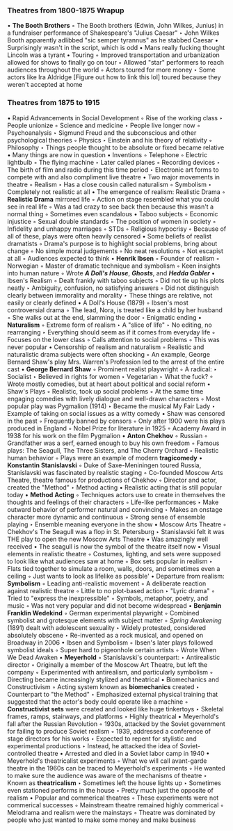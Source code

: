 ### Theatres from 1800-1875 Wrapup

• **The Booth Brothers**
	◦ The Booth brothers (Edwin, John Wilkes, Junius) in a fundraiser performance of Shakespeare's "Julius Caesar"
		‣ John Wilkes Booth apparently adlibbed "sic semper tyrannus" as he stabbed Caesar
			• Surprisingly wasn't in the script, which is odd
			• Mans really fucking thought Lincoln was a tyrant
• Touring
	◦ Improved transportation and urbanization allowed for shows to finally go on tour
	◦ Allowed "star" performers to reach audiences throughout the world
	◦ Actors toured for more money
		‣ Some actors like Ira Aldridge [Figure out how to link this lol] toured because they weren't accepted at home

### Theatres from 1875 to 1915

• Rapid Advancements in Social Development
	◦ Rise of the working class
		‣ People unionize
	◦ Science and medicine
		‣ People live longer now
	◦ Psychoanalysis
		‣ Sigmund Freud and the subconscious and other psychological theories
	◦ Physics
		‣ Einstein and his theory of relativity
	◦ Philosophy
		‣ Things people thought to be absolute or fixed became relative
			• Many things are now in question
• Inventions
	◦ Telephone
	◦ Electric lightbulb
	◦ The flying machine
		‣ Later called planes
	◦ Recording devices
		‣ The birth of film and radio during this time period
		‣ Electronic art forms to compete with and also compliment live theatre
• Two major movements in theatre
	◦ Realism
		‣ Has a close cousin called naturalism
	◦ Symbolism
		‣ Completely not realistic at all
• The emergence of realism: Realistic Drama
	◦ **Realistic Drama** mirrored life
	◦ Action on stage resembled what you could see in real life
	◦ Was a tad crazy to see back then because this wasn't a normal thing
	◦ Sometimes even scandalous
• Taboo subjects
	◦ Economic injustice
	◦ Sexual double standards
	◦ The position of women in society
	◦ Infidelity and unhappy marriages
	◦ STDs
	◦ Religious hypocrisy
	◦ Because of all of these, plays were often heavily censored
• Some beliefs of realist dramatists
	◦ Drama's purpose is to highlight social problems, bring about change
	◦ No simple moral judgements
	◦ No neat resolutions
	◦ Not escapist at all
	◦ Audiences expected to think
• **Henrik Ibsen**
	◦ Founder of realism
	◦ Norwegian 
	◦ Master of dramatic technique and symbolism
	◦ Keen insights into human nature
	◦ Wrote ***A Doll's House***, ***Ghosts***, and ***Hedda Gabler***
• Ibsen's Realism
	◦ Dealt frankly with taboo subjects
	◦ Did not tie up his plots neatly
		‣ Ambiguity, confusion, no satisfying answers
	◦ Did not distinguish clearly between immorality and morality
		‣ These things are relative, not easily or clearly defined
• A Doll's House (1879)
	◦ Ibsen's most controversial drama
	◦ The lead, Nora, is treated like a child by her husband
	◦ She walks out at the end, slamming the door
		‣ Enigmatic ending 
• **Naturalism**
	◦ Extreme form of realism
		‣ A "slice of life"
		‣ No editing, no rearranging
		‣ Everything should seem as if it comes from everyday life
	◦ Focuses on the lower class
	◦ Calls attention to social problems
	◦ This was never popular
• Censorship of realism and naturalism
	◦ Realistic and naturalistic drama subjects were often shocking
	◦ An example, George Bernard Shaw's play Mrs. Warren's Profession led to the arrest of the entire cast
• **George Bernard Shaw**
	◦ Prominent realist playwright
	◦ A radical:
		‣ Socialist
		‣ Believed in rights for women
		‣ Vegetarian
		‣ What the fuck?
	◦ Wrote mostly comedies, but at heart about political and social reform
•  Shaw's Plays
	◦ Realistic, took up social problems
	◦ At the same time engaging comedies with lively dialogue and well-drawn characters
	◦ Most popular play was Pygmalion (1914)
		‣ Became the musical My Fair Lady
		‣ Example of taking on social issues as a witty comedy
• Shaw was censored in the past
	◦ Frequently banned by censors
	◦ Only after 1900 were his plays produced in England
	◦ Nobel Prize for literature in 1925
	◦ Academy Award in 1938 for his work on the film Pygmalion
• **Anton Chekhov**
	◦ Russian
	◦ Grandfather was a serf, earned enough to buy his own freedom
	◦ Famous plays: The Seagull, The Three Sisters, and The Cherry Orchard
	◦ Realistic human behavior
	◦ Plays were an example of modern **tragicomedy**
• **Konstantin Stanislavski**
	◦ Duke of Saxe-Meniningen toured Russia, Stanislavski was fascinated by realistic staging
	◦ Co-founded Moscow Arts Theatre, theatre famous for productions of Chekhov
	◦ Director and actor, created the "Method"
		‣ Method acting
			• Realistic acting that is still popular today
• **Method Acting**
	◦ Techniques actors use to create in themselves the thoughts and feelings of their characters
	◦ Life-like performances
		‣ Make outward behavior of performer natural and convincing
		‣ Makes an onstage character more dynamic and continuous
	◦ Strong sense of ensemble playing
		‣ Ensemble meaning everyone in the show
• Moscow Arts Theatre
	◦ Chekhov's The Seagull was a flop in St. Petersburg
		‣ Stanislavski felt it was THE play to open the new Moscow Arts Theatre
			• Was amazingly well received
			• The seagull is now the symbol of the theatre itself now
• Visual elements in realistic theatre
	◦ Costumes, lighting, and sets were supposed to look like what audiences saw at home
	◦ Box sets popular in realism
		‣ Flats tied together to simulate a room, walls, doors, and sometimes even a ceiling
	◦ Just wants to look as lifelike as possible'
• Departure from realism: **Symbolism**
	◦ Leading anti-realistic movement
	◦ A deliberate reaction against realistic theatre
	◦ Little to no plot-based action
		‣ "Lyric drama"
	◦ Tried to "express the inexpressible"
	◦ Symbols, metaphor, poetry, and music
	◦ Was not very popular and did not become widespread
• **Benjamin Franklin Wedekind**
	◦ German experimental playwright
	◦ Combined symbolist and grotesque elements with subject matter
	◦ *Spring Awakening* (1891) dealt with adolescent sexuality
		‣ Widely protested, considered absolutely obscene
		‣ Re-invented as a rock musical, and opened on Broadway in 2006
• Ibsen and Symbolism
	◦ Ibsen's later plays followed symbolist ideals
	◦ Super hard to pigeonhole certain artists
	◦ Wrote When We Dead Awaken
• **Meyerhold**
	◦ Stanislavski's counterpart:
		‣ Antirealistic director
	◦ Originally a member of the Moscow Art Theatre, but left the company
	◦ Experimented with antirealism, and particularly symbolism
	◦ Directing became increasingly stylized and theatrical 
• Biomechanics and Constructivism
	◦ Acting system known as **biomechanics** created
		‣ Counterpart to "the Method"
		‣ Emphasized external physical training that suggested that the actor's body could operate like a machine
	◦ **Constructivist sets** were created and looked like huge tinkertoys
		‣ Skeletal frames, ramps, stairways, and platforms
		‣ Highly theatrical
• Meyerhold's fall after the Russian Revolution
	◦ 1930s, attacked by the Soviet government for failing to produce Soviet realism
	◦ 1939, addressed a conference of stage directors for his works
		‣ Expected to repent for stylistic and experimental productions
		‣ Instead, he attacked the idea of Soviet-controlled theatre
			• Arrested and died in a Soviet labor camp in 1940
• Meyerhold's theatricalist experiments
	◦ What we will call avant-garde theatre in the 1960s can be traced to Meyerhold's experiments
	◦ He wanted to make sure the audience was aware of the mechanisms of theatre
		‣ Known as **theatricalism**
		‣ Sometimes left the house lights up
		‣ Sometimes even stationed performs in the house
	◦ Pretty much just the opposite of realism
• Popular and commerical theatres
	◦ These experiments were not commerical successes
	◦ Mainstream theatre remained highly commerical
	◦ Melodrama and realism were the mainstays
	◦ Theatre was dominated by people who just wanted to make some money and make business